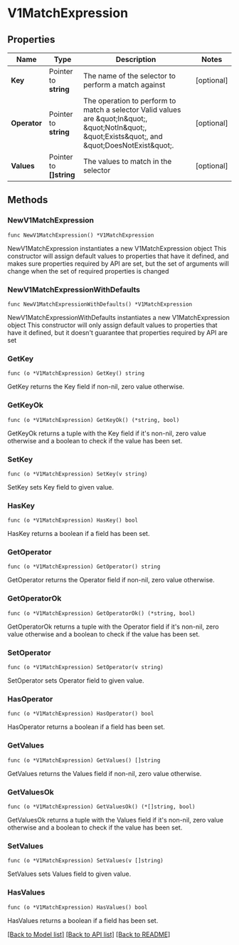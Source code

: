 # V1MatchExpression

## Properties

Name | Type | Description | Notes
------------ | ------------- | ------------- | -------------
**Key** | Pointer to **string** | The name of the selector to perform a match against | [optional] 
**Operator** | Pointer to **string** | The operation to perform to match a selector  Valid values are \&quot;In\&quot;, \&quot;NotIn\&quot;, \&quot;Exists\&quot;, and \&quot;DoesNotExist\&quot;. | [optional] 
**Values** | Pointer to **[]string** | The values to match in the selector | [optional] 

## Methods

### NewV1MatchExpression

`func NewV1MatchExpression() *V1MatchExpression`

NewV1MatchExpression instantiates a new V1MatchExpression object
This constructor will assign default values to properties that have it defined,
and makes sure properties required by API are set, but the set of arguments
will change when the set of required properties is changed

### NewV1MatchExpressionWithDefaults

`func NewV1MatchExpressionWithDefaults() *V1MatchExpression`

NewV1MatchExpressionWithDefaults instantiates a new V1MatchExpression object
This constructor will only assign default values to properties that have it defined,
but it doesn't guarantee that properties required by API are set

### GetKey

`func (o *V1MatchExpression) GetKey() string`

GetKey returns the Key field if non-nil, zero value otherwise.

### GetKeyOk

`func (o *V1MatchExpression) GetKeyOk() (*string, bool)`

GetKeyOk returns a tuple with the Key field if it's non-nil, zero value otherwise
and a boolean to check if the value has been set.

### SetKey

`func (o *V1MatchExpression) SetKey(v string)`

SetKey sets Key field to given value.

### HasKey

`func (o *V1MatchExpression) HasKey() bool`

HasKey returns a boolean if a field has been set.

### GetOperator

`func (o *V1MatchExpression) GetOperator() string`

GetOperator returns the Operator field if non-nil, zero value otherwise.

### GetOperatorOk

`func (o *V1MatchExpression) GetOperatorOk() (*string, bool)`

GetOperatorOk returns a tuple with the Operator field if it's non-nil, zero value otherwise
and a boolean to check if the value has been set.

### SetOperator

`func (o *V1MatchExpression) SetOperator(v string)`

SetOperator sets Operator field to given value.

### HasOperator

`func (o *V1MatchExpression) HasOperator() bool`

HasOperator returns a boolean if a field has been set.

### GetValues

`func (o *V1MatchExpression) GetValues() []string`

GetValues returns the Values field if non-nil, zero value otherwise.

### GetValuesOk

`func (o *V1MatchExpression) GetValuesOk() (*[]string, bool)`

GetValuesOk returns a tuple with the Values field if it's non-nil, zero value otherwise
and a boolean to check if the value has been set.

### SetValues

`func (o *V1MatchExpression) SetValues(v []string)`

SetValues sets Values field to given value.

### HasValues

`func (o *V1MatchExpression) HasValues() bool`

HasValues returns a boolean if a field has been set.


[[Back to Model list]](../README.md#documentation-for-models) [[Back to API list]](../README.md#documentation-for-api-endpoints) [[Back to README]](../README.md)


